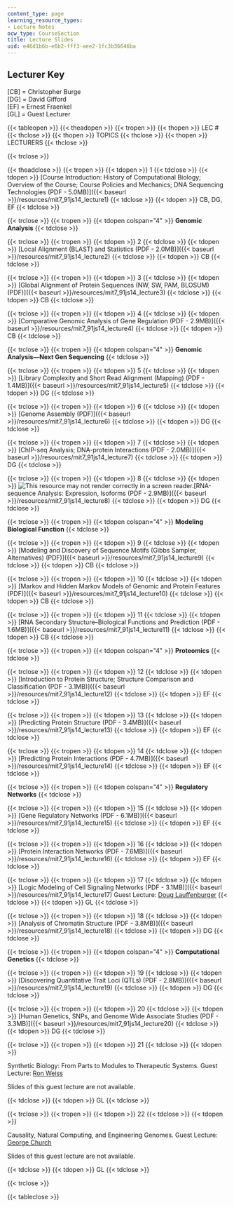 ```yaml
---
content_type: page
learning_resource_types:
- Lecture Notes
ocw_type: CourseSection
title: Lecture Slides
uid: e46d1b6b-e6b2-fff3-aee2-1fc3b36646ba
---
```


Lecturer Key
------------

\[CB\] = Christopher Burge  
\[DG\] = David Gifford  
\[EF\] = Ernest Fraenkel  
\[GL\] = Guest Lecturer

{{< tableopen >}}
{{< theadopen >}}
{{< tropen >}}
{{< thopen >}}
LEC #
{{< thclose >}}
{{< thopen >}}
TOPICS
{{< thclose >}}
{{< thopen >}}
LECTURERS
{{< thclose >}}

{{< trclose >}}

{{< theadclose >}}
{{< tropen >}}
{{< tdopen >}}
1
{{< tdclose >}}
{{< tdopen >}}
[Course Introduction: History of Computational Biology; Overview of the Course; Course Policies and Mechanics; DNA Sequencing Technologies (PDF - 5.0MB)]({{< baseurl >}}/resources/mit7_91js14_lecture1)
{{< tdclose >}}
{{< tdopen >}}
CB, DG, EF
{{< tdclose >}}

{{< trclose >}}
{{< tropen >}}
{{< tdopen colspan="4" >}}
**Genomic Analysis**
{{< tdclose >}}

{{< trclose >}}
{{< tropen >}}
{{< tdopen >}}
2
{{< tdclose >}}
{{< tdopen >}}
[Local Alignment (BLAST) and Statistics (PDF - 2.0MB)]({{< baseurl >}}/resources/mit7_91js14_lecture2)
{{< tdclose >}}
{{< tdopen >}}
CB
{{< tdclose >}}

{{< trclose >}}
{{< tropen >}}
{{< tdopen >}}
3
{{< tdclose >}}
{{< tdopen >}}
[Global Alignment of Protein Sequences (NW, SW, PAM, BLOSUM) (PDF)]({{< baseurl >}}/resources/mit7_91js14_lecture3)
{{< tdclose >}}
{{< tdopen >}}
CB
{{< tdclose >}}

{{< trclose >}}
{{< tropen >}}
{{< tdopen >}}
4
{{< tdclose >}}
{{< tdopen >}}
[Comparative Genomic Analysis of Gene Regulation (PDF - 2.9MB)]({{< baseurl >}}/resources/mit7_91js14_lecture4)
{{< tdclose >}}
{{< tdopen >}}
CB
{{< tdclose >}}

{{< trclose >}}
{{< tropen >}}
{{< tdopen colspan="4" >}}
**Genomic Analysis—Next Gen Sequencing**
{{< tdclose >}}

{{< trclose >}}
{{< tropen >}}
{{< tdopen >}}
5
{{< tdclose >}}
{{< tdopen >}}
[Library Complexity and Short Read Alignment (Mapping) (PDF - 1.4MB)]({{< baseurl >}}/resources/mit7_91js14_lecture5)
{{< tdclose >}}
{{< tdopen >}}
DG
{{< tdclose >}}

{{< trclose >}}
{{< tropen >}}
{{< tdopen >}}
6
{{< tdclose >}}
{{< tdopen >}}
[Genome Assembly (PDF)]({{< baseurl >}}/resources/mit7_91js14_lecture6)
{{< tdclose >}}
{{< tdopen >}}
DG
{{< tdclose >}}

{{< trclose >}}
{{< tropen >}}
{{< tdopen >}}
7
{{< tdclose >}}
{{< tdopen >}}
[ChIP-seq Analysis; DNA-protein Interactions (PDF - 2.0MB)]({{< baseurl >}}/resources/mit7_91js14_lecture7)
{{< tdclose >}}
{{< tdopen >}}
DG
{{< tdclose >}}

{{< trclose >}}
{{< tropen >}}
{{< tdopen >}}
8
{{< tdclose >}}
{{< tdopen >}}
![This resource may not render correctly in a screen reader.](/images/inacessible.gif)[RNA-sequence Analysis: Expression, Isoforms (PDF - 2.9MB)]({{< baseurl >}}/resources/mit7_91js14_lecture8)
{{< tdclose >}}
{{< tdopen >}}
DG
{{< tdclose >}}

{{< trclose >}}
{{< tropen >}}
{{< tdopen colspan="4" >}}
**Modeling Biological Function**
{{< tdclose >}}

{{< trclose >}}
{{< tropen >}}
{{< tdopen >}}
9
{{< tdclose >}}
{{< tdopen >}}
[Modeling and Discovery of Sequence Motifs (Gibbs Sampler, Alternatives) (PDF)]({{< baseurl >}}/resources/mit7_91js14_lecture9)
{{< tdclose >}}
{{< tdopen >}}
CB
{{< tdclose >}}

{{< trclose >}}
{{< tropen >}}
{{< tdopen >}}
10
{{< tdclose >}}
{{< tdopen >}}
[Markov and Hidden Markov Models of Genomic and Protein Features (PDF)]({{< baseurl >}}/resources/mit7_91js14_lecture10)
{{< tdclose >}}
{{< tdopen >}}
CB
{{< tdclose >}}

{{< trclose >}}
{{< tropen >}}
{{< tdopen >}}
11
{{< tdclose >}}
{{< tdopen >}}
[RNA Secondary Structure–Biological Functions and Prediction (PDF - 1.6MB)]({{< baseurl >}}/resources/mit7_91js14_lecture11)
{{< tdclose >}}
{{< tdopen >}}
CB
{{< tdclose >}}

{{< trclose >}}
{{< tropen >}}
{{< tdopen colspan="4" >}}
**Proteomics**
{{< tdclose >}}

{{< trclose >}}
{{< tropen >}}
{{< tdopen >}}
12
{{< tdclose >}}
{{< tdopen >}}
[Introduction to Protein Structure; Structure Comparison and Classification (PDF - 3.1MB)]({{< baseurl >}}/resources/mit7_91js14_lecture12)
{{< tdclose >}}
{{< tdopen >}}
EF
{{< tdclose >}}

{{< trclose >}}
{{< tropen >}}
{{< tdopen >}}
13
{{< tdclose >}}
{{< tdopen >}}
[Predicting Protein Structure (PDF - 3.4MB)]({{< baseurl >}}/resources/mit7_91js14_lecture13)
{{< tdclose >}}
{{< tdopen >}}
EF
{{< tdclose >}}

{{< trclose >}}
{{< tropen >}}
{{< tdopen >}}
14
{{< tdclose >}}
{{< tdopen >}}
[Predicting Protein Interactions (PDF - 4.7MB)]({{< baseurl >}}/resources/mit7_91js14_lecture14)
{{< tdclose >}}
{{< tdopen >}}
EF
{{< tdclose >}}

{{< trclose >}}
{{< tropen >}}
{{< tdopen colspan="4" >}}
**Regulatory Networks**
{{< tdclose >}}

{{< trclose >}}
{{< tropen >}}
{{< tdopen >}}
15
{{< tdclose >}}
{{< tdopen >}}
[Gene Regulatory Networks (PDF - 6.1MB)]({{< baseurl >}}/resources/mit7_91js14_lecture15)
{{< tdclose >}}
{{< tdopen >}}
EF
{{< tdclose >}}

{{< trclose >}}
{{< tropen >}}
{{< tdopen >}}
16
{{< tdclose >}}
{{< tdopen >}}
[Protein Interaction Networks (PDF - 7.6MB)]({{< baseurl >}}/resources/mit7_91js14_lecture16)
{{< tdclose >}}
{{< tdopen >}}
EF
{{< tdclose >}}

{{< trclose >}}
{{< tropen >}}
{{< tdopen >}}
17
{{< tdclose >}}
{{< tdopen >}}
[Logic Modeling of Cell Signaling Networks (PDF - 3.1MB)]({{< baseurl >}}/resources/mit7_91js14_lecture17) Guest Lecture: [Doug Lauffenburger](http://web.mit.edu/dallab/index.html)
{{< tdclose >}}
{{< tdopen >}}
GL
{{< tdclose >}}

{{< trclose >}}
{{< tropen >}}
{{< tdopen >}}
18
{{< tdclose >}}
{{< tdopen >}}
[Analysis of Chromatin Structure (PDF - 3.8MB)]({{< baseurl >}}/resources/mit7_91js14_lecture18)
{{< tdclose >}}
{{< tdopen >}}
DG
{{< tdclose >}}

{{< trclose >}}
{{< tropen >}}
{{< tdopen colspan="4" >}}
**Computational Genetics**
{{< tdclose >}}

{{< trclose >}}
{{< tropen >}}
{{< tdopen >}}
19
{{< tdclose >}}
{{< tdopen >}}
[Discovering Quantitative Trait Loci (QTLs) (PDF - 2.8MB)]({{< baseurl >}}/resources/mit7_91js14_lecture19)
{{< tdclose >}}
{{< tdopen >}}
DG
{{< tdclose >}}

{{< trclose >}}
{{< tropen >}}
{{< tdopen >}}
20
{{< tdclose >}}
{{< tdopen >}}
[Human Genetics, SNPs, and Genome Wide Associate Studies (PDF - 3.3MB)]({{< baseurl >}}/resources/mit7_91js14_lecture20)
{{< tdclose >}}
{{< tdopen >}}
DG
{{< tdclose >}}

{{< trclose >}}
{{< tropen >}}
{{< tdopen >}}
21
{{< tdclose >}}
{{< tdopen >}}


Synthetic Biology: From Parts to Modules to Therapeutic Systems. Guest Lecture: [Ron Weiss](http://groups.csail.mit.edu/synbio/)

Slides of this guest lecture are not available.


{{< tdclose >}}
{{< tdopen >}}
GL
{{< tdclose >}}

{{< trclose >}}
{{< tropen >}}
{{< tdopen >}}
22
{{< tdclose >}}
{{< tdopen >}}


Causality, Natural Computing, and Engineering Genomes. Guest Lecture: [George Church](http://arep.med.harvard.edu/gmc/)

Slides of this guest lecture are not available.


{{< tdclose >}}
{{< tdopen >}}
GL
{{< tdclose >}}

{{< trclose >}}

{{< tableclose >}}